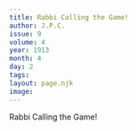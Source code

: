 ```yaml
---
title: Rabbi Calling the Game!
author: J.P.C.
issue: 9
volume: 4
year: 1913
month: 4
day: 2
tags:
layout: page.njk
image:
---
```

Rabbi Calling the Game!
